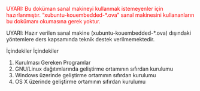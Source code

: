 <span style="color:red"> UYARI: Bu doküman sanal makineyi kullanmak istemeyenler için hazırlanmıştır. “xubuntu-kouembedded-*.ova” sanal makinesini kullananların bu dokümanı okumasına gerek yoktur.</span>

UYARI: Hazır verilen sanal makine (xubuntu-kouembedded-*.ova) dışındaki yöntemlere ders kapsamında teknik destek verilmemektedir.

İçindekiler
İçindekiler
1. Kurulması Gereken Programlar
2. GNU/Linux dağıtımlarında geliştirme ortamının sıfırdan kurulumu
3. Windows üzerinde geliştirme ortamının sıfırdan kurulumu
4. OS X üzerinde geliştirme ortamının sıfırdan kurulumu
